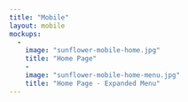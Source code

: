 ```yaml
---
title: "Mobile"
layout: mobile
mockups:
  -
    image: "sunflower-mobile-home.jpg"
    title: "Home Page"
    -
    image: "sunflower-mobile-home-menu.jpg"
    title: "Home Page - Expanded Menu"
---
```

